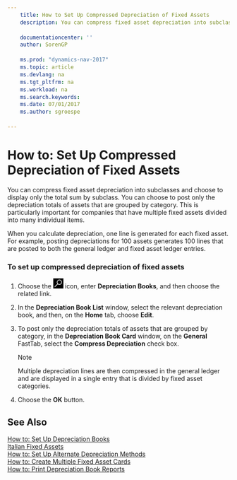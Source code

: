 ```yaml
---
    title: How to Set Up Compressed Depreciation of Fixed Assets 
    description: You can compress fixed asset depreciation into subclasses and choose to display only the total sum by subclass. You can choose to post only the depreciation totals of assets that are grouped by category. This is particularly important for companies that have multiple fixed assets divided into many individual items.
    
    documentationcenter: ''
    author: SorenGP

    ms.prod: "dynamics-nav-2017"
    ms.topic: article
    ms.devlang: na
    ms.tgt_pltfrm: na
    ms.workload: na
    ms.search.keywords:
    ms.date: 07/01/2017
    ms.author: sgroespe

---
```

# How to: Set Up Compressed Depreciation of Fixed Assets
You can compress fixed asset depreciation into subclasses and choose to display only the total sum by subclass. You can choose to post only the depreciation totals of assets that are grouped by category. This is particularly important for companies that have multiple fixed assets divided into many individual items.  
  
 When you calculate depreciation, one line is generated for each fixed asset. For example, posting depreciations for 100 assets generates 100 lines that are posted to both the general ledger and fixed asset ledger entries.  
  
### To set up compressed depreciation of fixed assets  
  
1.  Choose the ![Search for Page or Report](../../media/ui-search/search_small.png "Search for Page or Report icon") icon, enter **Depreciation Books**, and then choose the related link.  
  
2.  In the **Depreciation Book List** window, select the relevant depreciation book, and then, on the **Home** tab, choose **Edit**.  
  
3.  To post only the depreciation totals of assets that are grouped by category, in the **Depreciation Book Card** window, on the **General** FastTab, select the **Compress Depreciation** check box.  
  
    > [!NOTE]  
    >  Multiple depreciation lines are then compressed in the general ledger and are displayed in a single entry that is divided by fixed asset categories.  
  
4.  Choose the **OK** button.  
  
## See Also  
 [How to: Set Up Depreciation Books](how-to-set-up-depreciation-books.md)   
 [Italian Fixed Assets](italian-fixed-assets.md)   
 [How to: Set Up Alternate Depreciation Methods](how-to-set-up-alternate-depreciation-methods.md)   
 [How to: Create Multiple Fixed Asset Cards](how-to-create-multiple-fixed-asset-cards.md)   
 [How to: Print Depreciation Book Reports](how-to-print-depreciation-book-reports.md)